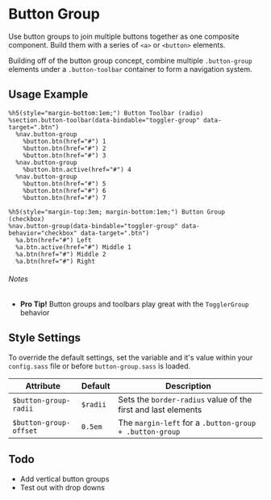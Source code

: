 
# Button Group
Use button groups to join multiple buttons together as one composite component.
Build them with a series of `<a>` or `<button>` elements.

Building off of the button group concept, combine multiple `.button-group`
elements under a `.button-toolbar` container to form a navigation system.

## Usage Example

<!--~ markup/button-group.html.haml -->
```haml
%h5(style="margin-bottom:1em;") Button Toolbar (radio)
%section.button-toolbar(data-bindable="toggler-group" data-target=".btn")
  %nav.button-group
    %button.btn(href="#") 1
    %button.btn(href="#") 2
    %button.btn(href="#") 3
  %nav.button-group
    %button.btn.active(href="#") 4
  %nav.button-group
    %button.btn(href="#") 5
    %button.btn(href="#") 6
    %button.btn(href="#") 7

%h5(style="margin-top:3em; margin-bottom:1em;") Button Group (checkbox)
%nav.button-group(data-bindable="toggler-group" data-behavior="checkbox" data-target=".btn")
  %a.btn(href="#") Left
  %a.btn.active(href="#") Middle 1
  %a.btn(href="#") Middle 2
  %a.btn(href="#") Right
```
<!-- end -->

###### Notes
- **Pro Tip!** Button groups and toolbars play great with the `TogglerGroup` behavior

## Style Settings
To override the default settings, set the variable and it's value
within your `config.sass` file or before `button-group.sass` is loaded.

Attribute              | Default    | Description
---------------------- | ---------- | -------------------------------------------
`$button-group-radii`  | `$radii`   | Sets the `border-radius` value of the first and last elements
`$button-group-offset` | `0.5em`    | The `margin-left` for a `.button-group + .button-group`

## Todo
- Add vertical button groups
- Test out with drop downs

